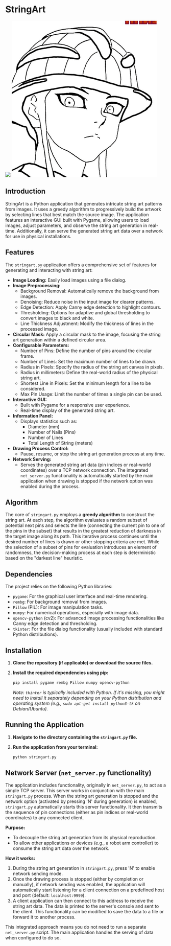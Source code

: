 # StringArt

![](https://github.com/LesageAdrien/StringArt/blob/main/StringArtMeruem.gif)
![](https://github.com/LesageAdrien/StringArt/blob/main/Meruem.png)

## Introduction

StringArt is a Python application that generates intricate string art patterns from images. It uses a greedy algorithm to progressively build the artwork by selecting lines that best match the source image. The application features an interactive GUI built with Pygame, allowing users to load images, adjust parameters, and observe the string art generation in real-time. Additionally, it can serve the generated string art data over a network for use in physical installations.

## Features

The `stringart.py` application offers a comprehensive set of features for generating and interacting with string art:

*   **Image Loading:** Easily load images using a file dialog.
*   **Image Preprocessing:**
    *   Background Removal: Automatically remove the background from images.
    *   Denoising: Reduce noise in the input image for clearer patterns.
    *   Edge Detection: Apply Canny edge detection to highlight contours.
    *   Thresholding: Options for adaptive and global thresholding to convert images to black and white.
    *   Line Thickness Adjustment: Modify the thickness of lines in the processed image.
*   **Circular Mask:** Apply a circular mask to the image, focusing the string art generation within a defined circular area.
*   **Configurable Parameters:**
    *   Number of Pins: Define the number of pins around the circular frame.
    *   Number of Lines: Set the maximum number of lines to be drawn.
    *   Radius in Pixels: Specify the radius of the string art canvas in pixels.
    *   Radius in millimeters: Define the real-world radius of the physical string art.
    *   Shortest Line in Pixels: Set the minimum length for a line to be considered.
    *   Max Pin Usage: Limit the number of times a single pin can be used.
*   **Interactive GUI:**
    *   Built with Pygame for a responsive user experience.
    *   Real-time display of the generated string art.
*   **Information Panel:**
    *   Displays statistics such as:
        *   Diameter (mm)
        *   Number of Nails (Pins)
        *   Number of Lines
        *   Total Length of String (meters)
*   **Drawing Process Control:**
    *   Pause, resume, or stop the string art generation process at any time.
*   **Network Serving:**
    *   Serves the generated string art data (pin indices or real-world coordinates) over a TCP network connection. The integrated `net_server.py` functionality is automatically started by the main application when drawing is stopped if the network option was enabled during the process.

## Algorithm

The core of `stringart.py` employs a **greedy algorithm** to construct the string art. At each step, the algorithm evaluates a random subset of potential next pins and selects the line (connecting the current pin to one of the pins in the subset) that results in the greatest reduction of darkness in the target image along its path. This iterative process continues until the desired number of lines is drawn or other stopping criteria are met. While the selection of a subset of pins for evaluation introduces an element of randomness, the decision-making process at each step is deterministic based on the "darkest line" heuristic.

## Dependencies

The project relies on the following Python libraries:

*   `pygame`: For the graphical user interface and real-time rendering.
*   `rembg`: For background removal from images.
*   `Pillow` (PIL): For image manipulation tasks.
*   `numpy`: For numerical operations, especially with image data.
*   `opencv-python` (cv2): For advanced image processing functionalities like Canny edge detection and thresholding.
*   `tkinter`: For the file dialog functionality (usually included with standard Python distributions).

## Installation

1.  **Clone the repository (if applicable) or download the source files.**
2.  **Install the required dependencies using pip:**

    ```bash
    pip install pygame rembg Pillow numpy opencv-python
    ```
    *Note: `tkinter` is typically included with Python. If it's missing, you might need to install it separately depending on your Python distribution and operating system (e.g., `sudo apt-get install python3-tk` on Debian/Ubuntu).*

## Running the Application

1.  **Navigate to the directory containing the `stringart.py` file.**
2.  **Run the application from your terminal:**

    ```bash
    python stringart.py
    ```

## Network Server (`net_server.py` functionality)

The application includes functionality, originally in `net_server.py`, to act as a simple TCP server. This server works in conjunction with the main `stringart.py` process. When the string art generation is stopped and the network option (activated by pressing 'N' during generation) is enabled, `stringart.py` automatically starts this server functionality. It then transmits the sequence of pin connections (either as pin indices or real-world coordinates) to any connected client.

**Purpose:**

*   To decouple the string art generation from its physical reproduction.
*   To allow other applications or devices (e.g., a robot arm controller) to consume the string art data over the network.

**How it works:**

1.  During the string art generation in `stringart.py`, press 'N' to enable network sending mode.
2.  Once the drawing process is stopped (either by completion or manually), if network sending was enabled, the application will automatically start listening for a client connection on a predefined host and port (default: `localhost:9999`).
3.  A client application can then connect to this address to receive the string art data. The data is printed to the server's console and sent to the client. This functionality can be modified to save the data to a file or forward it to another process.

This integrated approach means you do not need to run a separate `net_server.py` script. The main application handles the serving of data when configured to do so.
